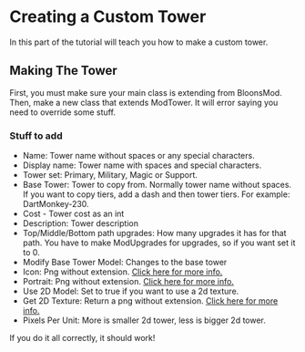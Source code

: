 # Creating a Custom Tower

In this part of the tutorial will teach you how to make a custom tower.

## Making The Tower

First, you must make sure your main class is extending from BloonsMod. Then, make a new class that extends ModTower. It will error saying you need to override some stuff.

### Stuff to add

- Name: Tower name without spaces or any special characters.
- Display name: Tower name with spaces and special characters.
- Tower set: Primary, Military, Magic or Support.
- Base Tower: Tower to copy from. Normally tower name without spaces. If you want to copy tiers, add a dash and then tower tiers. For example: DartMonkey-230.
- Cost - Tower cost as an int
- Description: Tower description
- Top/Middle/Bottom path upgrades: How many upgrades it has for that path. You have to make ModUpgrades for upgrades, so if you want set it to 0.
- Modify Base Tower Model: Changes to the base tower
- Icon: Png without extension. <a href="https://greenphx9.github.io/BTD-6-Modding-Tutorial/Adding-Custom-Images/">Click here for more info.</a>
- Portrait: Png without extension. <a href="https://greenphx9.github.io/BTD-6-Modding-Tutorial/Adding-Custom-Images/">Click here for more info.</a>
- Use 2D Model: Set to true if you want to use a 2d texture.
- Get 2D Texture: Return a png without extension. <a href="https://greenphx9.github.io/BTD-6-Modding-Tutorial/Adding-Custom-Images/">Click here for more info.</a>
- Pixels Per Unit: More is smaller 2d tower, less is bigger 2d tower.

If you do it all correctly, it should work!
